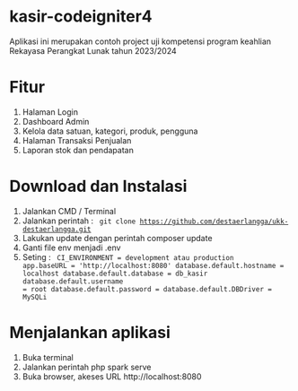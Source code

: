 # kasir-codeigniter4
Aplikasi ini merupakan contoh project uji kompetensi program keahlian Rekayasa Perangkat Lunak tahun 2023/2024

# Fitur
1. Halaman Login 
2. Dashboard Admin
3. Kelola data satuan, kategori, produk, pengguna
4. Halaman Transaksi Penjualan
5. Laporan stok dan pendapatan

# Download dan Instalasi
1. Jalankan CMD / Terminal
2. Jalankan perintah : 
    <code>
    git clone https://github.com/destaerlangga/ukk-destaerlangga.git
    </code>
3. Lakukan update dengan perintah 
   composer update
4. Ganti file env menjadi .env
5. Seting :
   <code> 
   CI_ENVIRONMENT = development atau production
   app.baseURL = 'http://localhost:8080'
   database.default.hostname = localhost
   database.default.database = db_kasir
   database.default.username = root
   database.default.password = 
   database.default.DBDriver = MySQLi
    </code>
# Menjalankan aplikasi
1. Buka terminal
2. Jalankan perintah
   php spark serve
3. Buka browser, akeses URL
   http://localhost:8080
